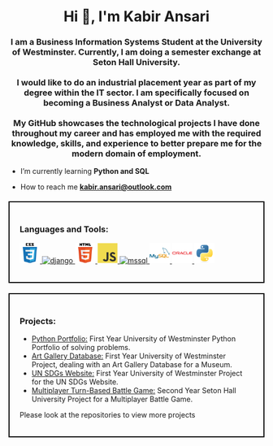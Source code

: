<h1 align="center">Hi 👋, I'm Kabir Ansari</h1>
<h3 align="center">I am a Business Information Systems Student at the University of Westminster. Currently, I am doing a semester exchange at Seton Hall University. <br><br>I would like to do an industrial placement year as part of my degree within the IT sector. I am specifically focused on becoming a Business Analyst or Data Analyst. 
<br><br>My GitHub showcases the technological projects I have done throughout my career and has employed me with the required knowledge, skills, and experience to better prepare me for the modern domain of employment.</h3>

-  I’m currently learning **Python and SQL**

-  How to reach me **kabir.ansari@outlook.com**

<div style="border: 2px solid #000; padding: 20px; margin: 20px 0;">
    <h3 align="left">Languages and Tools:</h3>
    <p align="left">
        <a href="https://www.w3schools.com/css/" target="_blank" rel="noreferrer"> <img src="https://raw.githubusercontent.com/devicons/devicon/master/icons/css3/css3-original-wordmark.svg" alt="css3" width="40" height="40"/> </a>
        <a href="https://www.djangoproject.com/" target="_blank" rel="noreferrer"> <img src="https://cdn.worldvectorlogo.com/logos/django.svg" alt="django" width="40" height="40"/> </a>
        <a href="https://www.w3.org/html/" target="_blank" rel="noreferrer"> <img src="https://raw.githubusercontent.com/devicons/devicon/master/icons/html5/html5-original-wordmark.svg" alt="html5" width="40" height="40"/> </a>
        <a href="https://developer.mozilla.org/en-US/docs/Web/JavaScript" target="_blank" rel="noreferrer"> <img src="https://raw.githubusercontent.com/devicons/devicon/master/icons/javascript/javascript-original.svg" alt="javascript" width="40" height="40"/> </a>
        <a href="https://www.microsoft.com/en-us/sql-server" target="_blank" rel="noreferrer"> <img src="https://www.svgrepo.com/show/303229/microsoft-sql-server-logo.svg" alt="mssql" width="40" height="40"/> </a>
        <a href="https://www.mysql.com/" target="_blank" rel="noreferrer"> <img src="https://raw.githubusercontent.com/devicons/devicon/master/icons/mysql/mysql-original-wordmark.svg" alt="mysql" width="40" height="40"/> </a>
        <a href="https://www.oracle.com/" target="_blank" rel="noreferrer"> <img src="https://raw.githubusercontent.com/devicons/devicon/master/icons/oracle/oracle-original.svg" alt="oracle" width="40" height="40"/> </a>
        <a href="https://www.python.org" target="_blank" rel="noreferrer"> <img src="https://raw.githubusercontent.com/devicons/devicon/master/icons/python/python-original.svg" alt="python" width="40" height="40"/> </a>
    </p>
</div>

<div style="border: 2px solid #000; padding: 20px; margin: 20px 0;">
    <h3 align="left">Projects:</h3>
    <ul>
        <li><a href="https://github.com/kabirans7/Python-Portfolio">Python Portfolio:</a> First Year University of Westminster Python Portfolio of solving problems.</li>
        <li><a href="https://github.com/kabirans7/-Art-Gallery-SQL-Database">Art Gallery Database:</a> First Year University of Westminster Project, dealing with an Art Gallery Database for a Museum.</li>
        <li><a href="https://github.com/kabirans7/UN-SDGs-Website">UN SDGs Website:</a> First Year University of Westminster Project for the UN SDGs Website.</li>
        <li><a href="https://github.com/kabirans7/Multiplayer_Turn_Based_Battle_Game">Multiplayer Turn-Based Battle Game:</a> Second Year Seton Hall University Project for a Multiplayer Battle Game.</li>
    </ul>
    <p>Please look at the repositories to view more projects</p>
</div>



